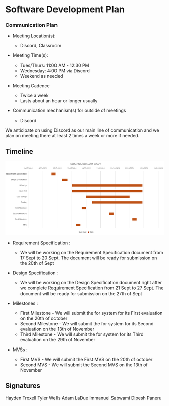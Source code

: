 # Software Development Plan

### Communication Plan
* Meeting Location(s):
  - Discord, Classroom
* Meeting Time(s):
  - Tues/Thurs: 11:00 AM - 12:30 PM
  - Wednesday: 4:00 PM via Discord
  - Weekend as needed
* Meeting Cadence
  - Twice a week
  - Lasts about an hour or longer usually

* Communication mechanism(s) for outside of meetings
  - Discord

We anticipate on using Discord as our main line of communication and we plan on meeting there at least 2 times a week or more if needed.

## Timeline


![gantt](../assets/Gantt-Chart.png)



  * Requirement Specification : 
    - We will be working on the Requirement Specification document from 17 Sept to 20 Sept. The document will be ready for submission on the 20th of Sept 

  * Design Specification : 
    -  We will be working on the Design Specification document right after we complete Requirement Specification from 21 Sept to 27 Sept. The document will be ready for submission on the 27th of Sept 

  * Milestones : 
    - First Milestone - We will submit the for system for its First evaluation on the 20th of october 
    - Second Milestone - We will submit the for system for its Second evaluation on the 13th of November
    - Third Milestone - We will submit the for system for its Third evaluation on the 29th of November 

  * MVSs :
    - First MVS - We will submit the First MVS on the 20th of october 
    - Second MVS - We will submit the Second MVS on the 13th of November
  
  
  

## Signatures
Hayden Troxell
Tyler Wells
Adam LaDue
Immanuel Sabwami
Dipesh Paneru
